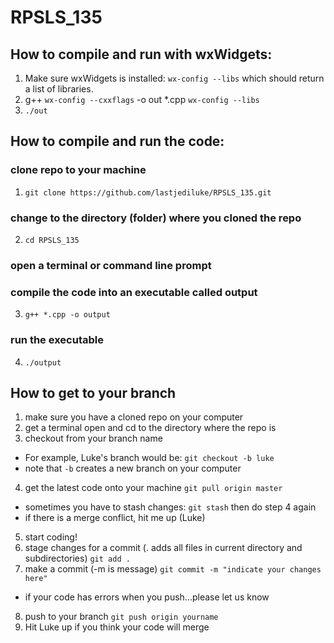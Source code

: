 # RPSLS_135
## How to compile and run with wxWidgets:
1. Make sure wxWidgets is installed: `wx-config --libs` which should return a list of libraries.
2. g++ ``wx-config --cxxflags`` -o out *.cpp ``wx-config --libs``
3. `./out`
`
`

## How to compile and run the code:
### clone repo to your machine
1. `git clone https://github.com/lastjediluke/RPSLS_135.git`

### change to the directory (folder) where you cloned the repo
2. `cd RPSLS_135`

### open a terminal or command line prompt
### compile the code into an executable called output
3. `g++ *.cpp -o output`

### run the executable
4. `./output`


## How to get to your branch

1. make sure you have a cloned repo on your computer
2. get a terminal open and cd to the directory where the repo is
3. checkout from your branch name
- For example, Luke's branch would be: `git checkout -b luke`
- note that `-b` creates a new branch on your computer
4. get the latest code onto your machine
`git pull origin master`
- sometimes you have to stash changes: `git stash` then do step 4 again
- if there is a merge conflict, hit me up (Luke)
5. start coding!
6. stage changes for a commit (. adds all files in current directory and subdirectories)
`git add .`
7. make a commit (-m is message)
`git commit -m "indicate your changes here"`
- if your code has errors when you push...please let us know
8. push to your branch
`git push origin yourname`
9. Hit Luke up if you think your code will merge
